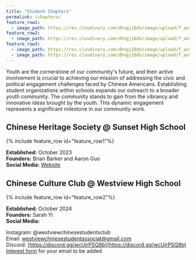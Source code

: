 ```yaml
---
title: "Student Chapters"
permalink: /chapters/
feature_row1:
  - image_path: https://res.cloudinary.com/dhngj18do/image/upload/f_auto,q_auto/v1/images/activities/sunset_chs
feature_row2:
  - image_path: https://res.cloudinary.com/dhngj18do/image/upload/f_auto,q_auto/v1/images/activities/westview_ccc_Circle.png
feature_row3:
  - image_path: https://res.cloudinary.com/dhngj18do/image/upload/f_auto,q_auto/v1/images/activities/apano-logo
  - image_path: https://res.cloudinary.com/dhngj18do/image/upload/f_auto,q_auto/v1/images/activities/derose
---
```


Youth are the cornerstone of our community's future, and their active involvement is crucial to achieving our mission of addressing the civic and political engagement challenges faced by Chinese Americans. Establishing student organizations within schools expands our outreach to a broader youth community. The community stands to gain from the vibrancy and innovative ideas brought by the youth. This dynamic engagement represents a significant milestone in our community work.

## Chinese Heritage Society @ Sunset High School

{% include feature_row id="feature_row1"%}

**Established:** October 2023  
**Founders:** Brian Barker and Aaron Guo  
**Social Media:** [Website](https://sites.google.com/view/sunsetchs/home)  

## Chinese Culture Club @ Westview High School

{% include feature_row id="feature_row2"%}

**Established:** October 2024  
**Founders:** Sarah Yi  
**Social Media:**

Instagram: @westviewchinesestudentsclub  
Email: westviewchinesestudentassociat@gmail.com  
Discord: [https://discord.gg/wcUjrPSQ8b](https://discord.gg/wcUjrPSQ8b)  
[Interest form](https://forms.gle/xf2gZFJhU3WvzvQFA) for your email to be added  
